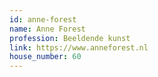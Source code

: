 ```yaml
---
id: anne-forest
name: Anne Forest
profession: Beeldende kunst
link: https://www.anneforest.nl
house_number: 60
---
```

